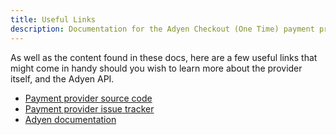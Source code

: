 ```yaml
---
title: Useful Links
description: Documentation for the Adyen Checkout (One Time) payment provider for Vendr, the eCommerce solution for Umbraco v8+
---
```


As well as the content found in these docs, here are a few useful links that might come in handy should you wish to learn more about the provider itself, and the Adyen API.

* [Payment provider source code](https://github.com/vendrcontrib/vendr-payment-provider-adyen)
* [Payment provider issue tracker](https://github.com/vendrcontrib/vendr-payment-provider-adyen/issues)
* [Adyen documentation](https://docs.adyen.com)